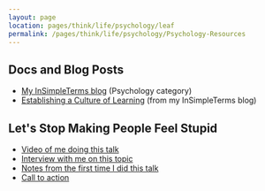 ```yaml
---
layout: page
location: pages/think/life/psychology/leaf
permalink: /pages/think/life/psychology/Psychology-Resources
---
```


## Docs and Blog Posts

- [My InSimpleTerms blog](https://insimpleterms.blog/category/psychology) (Psychology category)
- [Establishing a Culture of Learning](https://insimpleterms.blog/how-to-establish-a-culture-of-learning) (from my InSimpleTerms blog)

## Let's Stop Making People Feel Stupid

- [Video of me doing this talk](https://www.youtube.com/watch?v=DSn47NA0rVg&t=5s)
- [Interview with me on this topic](https://www.solutionsiq.com/resource/agile-amped-podcast/lets-stop-making-people-feel-stupid/)
- [Notes from the first time I did this talk](https://insimpleterms.blog/lets-stop-making-people-feel-stupid-2)
- [Call to action](https://insimpleterms.blog/lets-stop-making-people-feel-stupid)